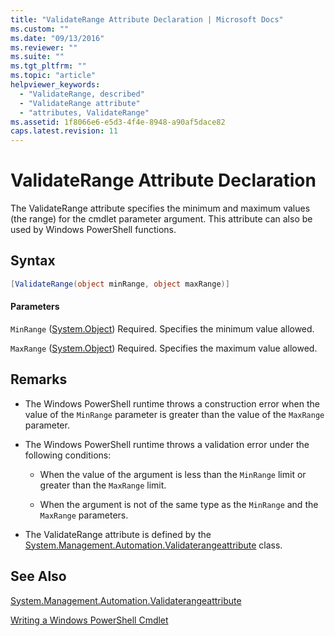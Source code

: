 ```yaml
---
title: "ValidateRange Attribute Declaration | Microsoft Docs"
ms.custom: ""
ms.date: "09/13/2016"
ms.reviewer: ""
ms.suite: ""
ms.tgt_pltfrm: ""
ms.topic: "article"
helpviewer_keywords:
  - "ValidateRange, described"
  - "ValidateRange attribute"
  - "attributes, ValidateRange"
ms.assetid: 1f8066e6-e5d3-4f4e-8948-a90af5dace82
caps.latest.revision: 11
---
```

# ValidateRange Attribute Declaration

The ValidateRange attribute specifies the minimum and maximum values (the range) for the cmdlet parameter argument. This attribute can also be used by Windows PowerShell functions.

## Syntax

```csharp
[ValidateRange(object minRange, object maxRange)]
```

#### Parameters

`MinRange` ([System.Object](/dotnet/api/System.Object))
Required. Specifies the minimum value allowed.

`MaxRange` ([System.Object](/dotnet/api/System.Object))
Required. Specifies the maximum value allowed.

## Remarks

- The Windows PowerShell runtime throws a construction error when the value of the `MinRange` parameter is greater than the value of the `MaxRange` parameter.

- The Windows PowerShell runtime throws a validation error under the following conditions:

    - When the value of the argument is less than the `MinRange` limit or greater than the `MaxRange` limit.

    - When the argument is not of the same type as the `MinRange` and the `MaxRange` parameters.

- The ValidateRange attribute is defined by the [System.Management.Automation.Validaterangeattribute](/dotnet/api/System.Management.Automation.ValidateRangeAttribute) class.

## See Also

[System.Management.Automation.Validaterangeattribute](/dotnet/api/System.Management.Automation.ValidateRangeAttribute)

[Writing a Windows PowerShell Cmdlet](./writing-a-windows-powershell-cmdlet.md)
